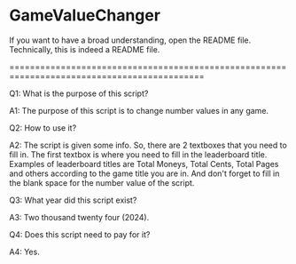 # GameValueChanger
If you want to have a broad understanding, open the README file. Technically, this is indeed a README file.

============================================================================================

Q1: What is the purpose of this script?

A1: The purpose of this script is to change number values ​​in any game.

Q2: How to use it?

A2: The script is given some info. So, there are 2 textboxes that you need to fill in. The first textbox is where you need to fill in the leaderboard title. Examples of leaderboard titles are Total Moneys, Total Cents, Total Pages and others according to the game title you are in. And don't forget to fill in the blank space for the number value of the script.

Q3: What year did this script exist?

A3: Two thousand twenty four (2024).

Q4: Does this script need to pay for it?

A4: Yes.

